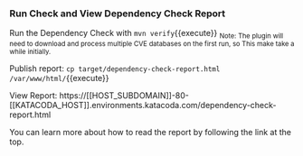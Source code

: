 ### Run Check and View Dependency Check Report

Run the Dependency Check with `mvn verify`{{execute}}
<sub>Note: The plugin will need to download and process multiple CVE databases on the first run, so This make take a while initially.</sub>

Publish report:
`cp target/dependency-check-report.html /var/www/html/`{{execute}}


View Report: https://[[HOST_SUBDOMAIN]]-80-[[KATACODA_HOST]].environments.katacoda.com/dependency-check-report.html

You can learn more about how to read the report by following the link at the top.
